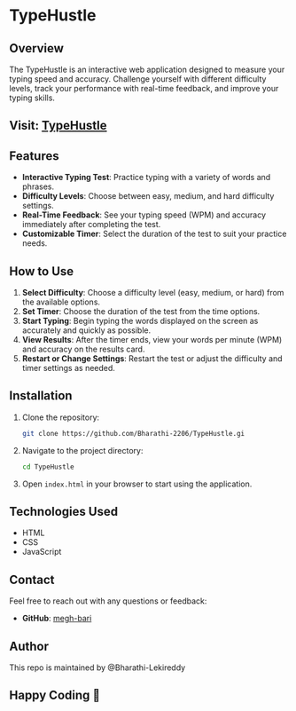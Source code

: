# TypeHustle

## Overview

The TypeHustle is an interactive web application designed to measure your typing speed and accuracy. Challenge yourself with different difficulty levels, track your performance with real-time feedback, and improve your typing skills.

## Visit: [TypeHustle](https://type-hustle.vercel.app/)

## Features

- **Interactive Typing Test**: Practice typing with a variety of words and phrases.
- **Difficulty Levels**: Choose between easy, medium, and hard difficulty settings.
- **Real-Time Feedback**: See your typing speed (WPM) and accuracy immediately after completing the test.
- **Customizable Timer**: Select the duration of the test to suit your practice needs.

## How to Use

1. **Select Difficulty**: Choose a difficulty level (easy, medium, or hard) from the available options.
2. **Set Timer**: Choose the duration of the test from the time options.
3. **Start Typing**: Begin typing the words displayed on the screen as accurately and quickly as possible.
4. **View Results**: After the timer ends, view your words per minute (WPM) and accuracy on the results card.
5. **Restart or Change Settings**: Restart the test or adjust the difficulty and timer settings as needed.

## Installation

1. Clone the repository:
    ```bash
    git clone https://github.com/Bharathi-2206/TypeHustle.gi
    ```

2. Navigate to the project directory:
    ```bash
    cd TypeHustle
    ```

3. Open `index.html` in your browser to start using the application.

## Technologies Used

- HTML
- CSS
- JavaScript

## Contact

Feel free to reach out with any questions or feedback:

- **GitHub**: [megh-bari](https://github.com/megh-bari)

## Author

This repo is maintained by @Bharathi-Lekireddy

## Happy Coding 🎈
